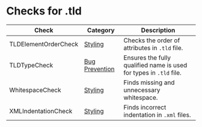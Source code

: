 # Checks for .tld

Check | Category | Description
----- | -------- | -----------
TLDElementOrderCheck | [Styling](styling_checks.markdown#styling-checks) | Checks the order of attributes in `.tld` file. |
TLDTypeCheck | [Bug Prevention](bug_prevention_checks.markdown#bug-prevention-checks) | Ensures the fully qualified name is used for types in `.tld` file. |
WhitespaceCheck | [Styling](styling_checks.markdown#styling-checks) | Finds missing and unnecessary whitespace. |
XMLIndentationCheck | [Styling](styling_checks.markdown#styling-checks) | Finds incorrect indentation in `.xml` files. |
